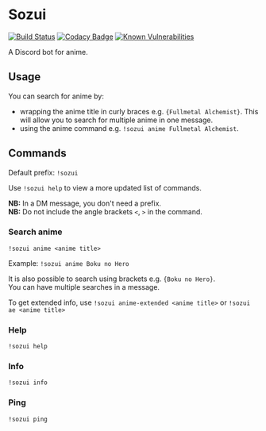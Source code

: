 # Sozui

[![Build Status](https://travis-ci.org/ColMarek/Sozui.svg?branch=master)](https://travis-ci.org/ColMarek/Sozui)
[![Codacy Badge](https://api.codacy.com/project/badge/Grade/17a474d963f14101b480b98fa25f8f40)](https://www.codacy.com/app/ColMarek/Sozui?utm_source=github.com&utm_medium=referral&utm_content=ColMarek/Sozui&utm_campaign=Badge_Grade)
[![Known Vulnerabilities](https://snyk.io/test/github/ColMarek/Sozui/badge.svg?targetFile=package.json)](https://snyk.io/test/github/ColMarek/Sozui?targetFile=package.json)

A Discord bot for anime.

## Usage

You can search for anime by:

- wrapping the anime title in curly braces e.g. `{Fullmetal Alchemist}`. This will allow you to search for multiple anime in one message.
- using the anime command e.g. `!sozui anime Fullmetal Alchemist`.

## Commands

Default prefix: `!sozui`

Use `!sozui help` to view a more updated list of commands.

**NB:** In a DM message, you don't need a prefix.  
**NB:** Do not include the angle brackets `<`, `>` in the command.

### Search anime

`!sozui anime <anime title>`

Example: `!sozui anime Boku no Hero`

It is also possible to search using brackets e.g. `{Boku no Hero}`.  
You can have multiple searches in a message.

To get extended info, use `!sozui anime-extended <anime title>` or `!sozui ae <anime title>`

### Help

`!sozui help`

### Info

`!sozui info`

### Ping

`!sozui ping`
